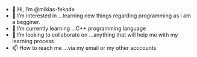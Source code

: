 - 👋 Hi, I’m @mikias-fekade
- 👀 I’m interested in ...learning new things regarding programming as i am a begginer.
- 🌱 I’m currently learning ...C++ programming language
- 💞️ I’m looking to collaborate on ...anything that will help me with my learning process
- 📫 How to reach me ...via my email or my other acccounts

<!---
mikias-fekade/mikias-fekade is a ✨ special ✨ repository because its `README.md` (this file) appears on your GitHub profile.
You can click the Preview link to take a look at your changes.
--->

